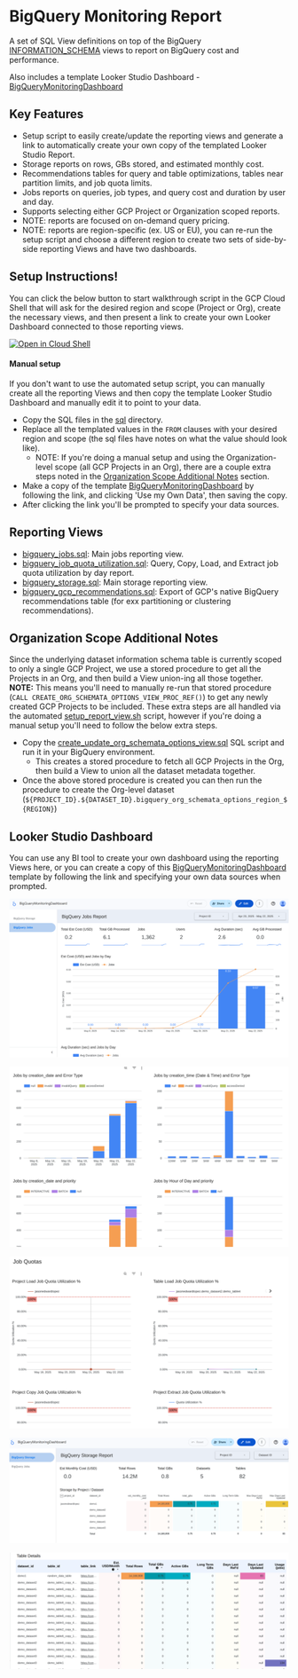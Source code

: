 # BigQuery Monitoring Report

A set of SQL View definitions on top of the BigQuery [INFORMATION_SCHEMA](https://cloud.google.com/bigquery/docs/information-schema-intro) views to report on BigQuery cost and performance.

Also includes a template Looker Studio Dashboard - [BigQueryMonitoringDashboard](https://lookerstudio.google.com/reporting/da83c07a-5d81-47cd-9f2e-3b11d093358b)


## Key Features
- Setup script to easily create/update the reporting views and generate a link to automatically create your own copy of the templated Looker Studio Report.
- Storage reports on rows, GBs stored, and estimated monthly cost.
- Recommendations tables for query and table optimizations, tables near partition limits, and job quota limits.
- Jobs reports on queries, job types, and query cost and duration by user and day.
- Supports selecting either GCP Project or Organization scoped reports.
- NOTE: reports are focused on on-demand query pricing.
- NOTE: reports are region-specific (ex. US or EU), you can re-run the setup script and choose a different region to create two sets of side-by-side reporting Views and have two dashboards.


## Setup Instructions!
You can click the below button to start walkthrough script in the GCP Cloud Shell that will ask for the desired region and scope (Project or Org), create the necessary views, and then present a link to create your own Looker Dashboard connected to those reporting views.

[![Open in Cloud Shell](https://gstatic.com/cloudssh/images/open-btn.svg)](https://shell.cloud.google.com/cloudshell/editor?ephemeral=true&cloudshell_git_repo=https%3A%2F%2Fgithub.com%2Fjasonlopez01%2Fbigquery-monitoring-report&cloudshell_open_in_editor=setup_report_views.sh)


#### Manual setup
If you don't want to use the automated setup script, you can manually create all the reporting Views and then copy the template Looker Studio Dashboard and manually edit it to point to your data.
- Copy the SQL files in the [sql](./sql) directory.
- Replace all the templated values in the `FROM` clauses with your desired region and scope (the sql files have notes on what the value should look like). 
  - NOTE: If you're doing a manual setup and using the Organization-level scope (all GCP Projects in an Org), there are a couple extra steps noted in the [Organization Scope Additional Notes](#organization-scope-additional-notes) section.
- Make a copy of the template [BigQueryMonitoringDashboard](https://lookerstudio.google.com/reporting/da83c07a-5d81-47cd-9f2e-3b11d093358b/preview) by following the link, and clicking 'Use my Own Data', then saving the copy.
- After clicking the link you'll be prompted to specify your data sources.


## Reporting Views
- [bigquery_jobs.sql](./sql/bigquery_jobs.sql): Main jobs reporting view.
- [bigquery_job_quota_utilization.sql](./sql/bigquery_job_quota_utilization.sql): Query, Copy, Load, and Extract job quota utilization by day report.
- [bigquery_storage.sql](./sql/bigquery_storage.sql): Main storage reporting view.
- [bigquery_gcp_recommendations.sql](./sql/bigquery_gcp_recommendations.sql): Export of GCP's native BigQuery recommendations table (for exx partitioning or clustering recommendations).


## Organization Scope Additional Notes
Since the underlying dataset information schema table is currently scoped to only a single GCP Project, we use a stored procedure to get all the Projects in an Org, and then build a View union-ing all those together.
**NOTE:** This means you'll need to manually re-run that stored procedure (`CALL CREATE_ORG_SCHEMATA_OPTIONS_VIEW_PROC_REF()`) to get any newly created GCP Projects to be included.
These extra steps are all handled via the automated [setup_report_view.sh](./setup_report_views.sh) script, however if you're doing a manual setup you'll need to follow the below extra steps.

- Copy the [create_update_org_schemata_options_view.sql](./sql/create_update_org_schemata_options_view.sql) SQL script and run it in your BigQuery environment.
  - This creates a stored procedure to fetch all GCP Projects in the Org, then build a View to union all the dataset metadata together.
- Once the above stored procedure is created you can then run the procedure to create the Org-level dataset (`${PROJECT_ID}.${DATASET_ID}.bigquery_org_schemata_options_region_${REGION}`)


## Looker Studio Dashboard
You can use any BI tool to create your own dashboard using the reporting Views here, or you can create a copy of this [BigQueryMonitoringDashboard](https://lookerstudio.google.com/reporting/da83c07a-5d81-47cd-9f2e-3b11d093358b) template by following the link and specifying your own data sources when prompted.

![jobs_report1](./static/jobs_report1.png)

![jobs_report2](./static/jobs_report2.png)

![jobs_report3](./static/jobs_report3.png)

![storage_report1](./static/storage_report1.png)

![storage_report2](./static/storage_report2.png)